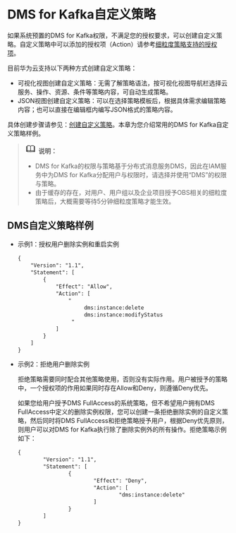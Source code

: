 # DMS for Kafka自定义策略<a name="CreatingCustomPolicy"></a>

如果系统预置的DMS for Kafka权限，不满足您的授权要求，可以创建自定义策略。自定义策略中可以添加的授权项（Action）请参考[细粒度策略支持的授权项](https://support.huaweicloud.com/api-kafka/api-grant-policy.html)。

目前华为云支持以下两种方式创建自定义策略：

-   可视化视图创建自定义策略：无需了解策略语法，按可视化视图导航栏选择云服务、操作、资源、条件等策略内容，可自动生成策略。
-   JSON视图创建自定义策略：可以在选择策略模板后，根据具体需求编辑策略内容；也可以直接在编辑框内编写JSON格式的策略内容。

具体创建步骤请参见：[创建自定义策略](https://support.huaweicloud.com/usermanual-iam/iam_01_0605.html)。本章为您介绍常用的DMS for Kafka自定义策略样例。

>![](public_sys-resources/icon-note.gif) **说明：** 
>-   DMS for Kafka的权限与策略基于分布式消息服务DMS，因此在IAM服务中为DMS for Kafka分配用户与权限时，请选择并使用“DMS”的权限与策略。
>-   由于缓存的存在，对用户、用户组以及企业项目授予OBS相关的细粒度策略后，大概需要等待5分钟细粒度策略才能生效。

## DMS自定义策略样例<a name="zh-cn_topic_0170877288_section7529733164812"></a>

-   示例1：授权用户删除实例和重启实例

    ```
    {
        "Version": "1.1",
        "Statement": [
            {
                "Effect": "Allow",
                "Action": [
                    "
                         dms:instance:delete
                         dms:instance:modifyStatus
                     "
                ]
            }
        ]
    }
    ```

-   示例2：拒绝用户删除实例

    拒绝策略需要同时配合其他策略使用，否则没有实际作用。用户被授予的策略中，一个授权项的作用如果同时存在Allow和Deny，则遵循Deny优先。

    如果您给用户授予DMS FullAccess的系统策略，但不希望用户拥有DMS FullAccess中定义的删除实例权限，您可以创建一条拒绝删除实例的自定义策略，然后同时将DMS FullAccess和拒绝策略授予用户，根据Deny优先原则，则用户可以对DMS for Kafka执行除了删除实例外的所有操作。拒绝策略示例如下：

    ```
    {
            "Version": "1.1",
            "Statement": [
                    {
                            "Effect": "Deny",
                            "Action": [
                                    "dms:instance:delete"
                            ]
                    }
            ]
    }
    ```


